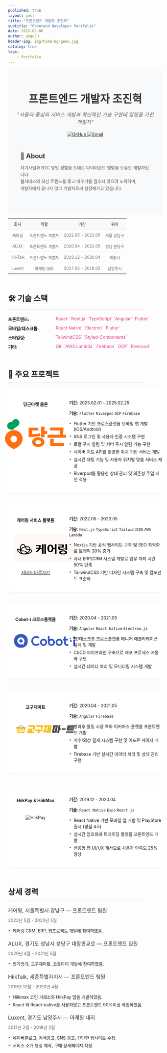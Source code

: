 ```yaml
---
published: true
layout: post
title: "프론트엔드 개발자 조진혁"
subtitle: "Frontend Developer Portfolio"
date: 2025-02-06
author: gogoJH
header-img: img/home-bg-geek.jpg
catalog: true
tags:
    - Portfolio
---
```


<div class="intro-section">
    <h1 class="intro-title">프론트엔드 개발자 조진혁</h1>
    <p class="intro-quote">"사용자 중심의 서비스 개발과 혁신적인 기술 구현에 열정을 가진 개발자"</p>
    <div class="intro-links">
        <a href="https://github.com/gogoJH" target="_blank">
            <img src="https://img.shields.io/badge/GitHub-gogoJH-181717?style=flat-square&logo=github" alt="GitHub">
        </a>
        <a href="mailto:gogojh@gmail.com">
            <img src="https://img.shields.io/badge/Email-gogojh@gmail.com-EA4335?style=flat-square&logo=gmail" alt="Email">
        </a>
    </div>
    <div class="intro-about">
        <h2>👋 About</h2>
        <p>자기사업과 B2C 영업 경험을 토대로 다이아몬드 멘탈을 보유한 개발자입니다.<br>
        웹서비스의 최신 트렌드를 쫓고 배우기를 멈추지 않으려 노력하며,<br>
        개발자에서 끝나지 않고 기발자로써 성장해가고 있습니다.</p>
    </div>
</div>

<style>
.intro-section {
    text-align: center;
    padding: 20px;
    background-color: #f8f9fa;
    border-radius: 8px;
}
.intro-title {
    font-size: 2.5em;
    margin-bottom: 15px;
    color: #333;
}
.intro-quote {
    font-size: 1.2em;
    color: #666;
    font-style: italic;
    margin-bottom: 20px;
}

.intro-about {
    text-align: left;
    max-width: 800px;
    margin: 0 auto 20px auto;
    padding: 20px;
}
.intro-about h2 {
    color: #333;
    margin-bottom: 15px;
}
.intro-about p {
    line-height: 1.6;
    color: #555;
}
.career-line {
    font-size: 0.9em;
    color: #666;
    margin-bottom: 50px;
}
.career-line table {
    width: 100%;
    border-collapse: collapse;
    table-layout: fixed;
}
.career-line td {
    padding: 8px;
    text-align: center;
    white-space: nowrap;
    overflow: hidden;
    text-overflow: ellipsis;
}
.career-line tr:first-child {
    font-weight: bold;
    background-color: #f8f9fa;
}
.career-line tr:not(:last-child) {
    border-bottom: 1px solid #eee;
}
.skill-section {
    display: grid;
    grid-template-columns: 30% 70%;
    margin-bottom: 10px;
}
.skill-category {
    font-weight: bold;
}
.skill-items {
    color: #e83e8c;
}
.project-grid {
    display: grid;
    grid-template-columns: 30% 70%;
    gap: 20px;
    margin-bottom: 40px;
    padding: 20px;
    background-color: #fff;
    border-radius: 8px;
    box-shadow: 0 2px 4px rgba(0,0,0,0.05);
}
.project-left {
    text-align: center;
}
.project-left img {
    max-width: 200px;
    margin: 20px 0;
}
.project-right {
    padding-left: 20px;
}
.section-title {
    font-size: 1.8em;
    margin: 60px 60px 20px 0;
    border-bottom: 2px solid #eee;
    padding-bottom: 10px;
}
.detail-title {
    font-size: 1.2em;
    margin: 20px 0 10px 0;
    color: #333;
}
.detail-period {
    color: #666;
    margin-bottom: 10px;
}
.detail-list {
    list-style-type: none;
    padding-left: 0;
}
.detail-list li {
    margin-bottom: 5px;
    position: relative;
    padding-left: 15px;
}
.detail-list li:before {
    content: "•";
    position: absolute;
    left: 0;
    color: #666;
}
.project-images {
    display: flex;
    flex-direction: column;
    align-items: center;
    gap: 15px;
    margin: 15px 0;
}
.logo-image {
    max-width: 80px;
    border-radius: 15px;
}
.app-image {
    max-width: 200px;
    border-radius: 8px;
    box-shadow: 0 4px 8px rgba(0,0,0,0.1);
}

@media screen and (max-width: 768px) {
    .project-grid {
        grid-template-columns: 1fr;
        padding: 15px;
        gap: 15px;
    }
    
    .project-left {
        text-align: center;
        margin-bottom: 15px;
    }
    
    .project-right {
        padding-left: 0;
    }
    
    .project-left img {
        max-width: 150px;
        margin: 10px 0;
    }
    
    .project-images {
        margin: 10px 0;
    }
    
    .logo-image {
        max-width: 60px;
    }
    
    .app-image {
        max-width: 150px;
    }
}
</style>

<div class="career-line">
<table>
    <tr>
        <td>회사</td>
        <td>역할</td>
        <td>기간</td>
        <td>위치</td>
    </tr>
    <tr>
        <td>케어링</td>
        <td>프론트엔드 개발자</td>
        <td>2022.05 - 2023.05</td>
        <td>서울 강남구</td>
    </tr>
    <tr>
        <td>ALUX</td>
        <td>프론트엔드 개발자</td>
        <td>2020.04 - 2021.05</td>
        <td>성남 분당구</td>
    </tr>
    <tr>
        <td>HiikTalk</td>
        <td>프론트엔드 개발자</td>
        <td>2019.12 - 2020.04</td>
        <td>세종시</td>
    </tr>
    <tr>
        <td>Luxent</td>
        <td>마케팅 대리</td>
        <td>2017.02 - 2018.02</td>
        <td>남양주시</td>
    </tr>
</table>
</div>

<h1 class="section-title">🛠 기술 스택</h1>

<div class="skill-section">
    <div class="skill-category">프론트엔드:</div>
    <div class="skill-items">`React` `Next.js` `TypeScript` `Angular` `Flutter`</div>
</div>

<div class="skill-section">
    <div class="skill-category">모바일/데스크톱:</div>
    <div class="skill-items">`React Native` `Electron` `Flutter`</div>
</div>

<div class="skill-section">
    <div class="skill-category">스타일링:</div>
    <div class="skill-items">`TailwindCSS` `Styled-Components`</div>
</div>

<div class="skill-section">
    <div class="skill-category">기타:</div>
    <div class="skill-items">`Git` `AWS Lambda` `Firebase` `GCP` `Riverpod`</div>
</div>

<h1 class="section-title">📱 주요 프로젝트</h1>

<div class="project-grid">
    <div class="project-left">
        <h4>당근마켓 클론</h4>
        <div class="project-images">
            <img src="/img/carrot_logo.svg" alt="당근마켓 로고" class="logo-image">
        </div>
    </div>
    <div class="project-right">
        <p><strong>기간</strong>: 2025.02.01 - 2025.02.25</p>
        <p><strong>기술</strong>: <code>Flutter</code> <code>Riverpod</code> <code>GCP</code> <code>Firebase</code></p>
        <ul class="detail-list">
            <li>Flutter 기반 크로스플랫폼 모바일 앱 개발 (iOS/Android)</li>
            <li>SNS 로그인 및 사용자 인증 시스템 구현</li>
            <li>로컬 푸시 알림 및 서버 푸시 알림 기능 구현</li>
            <li>네이버 지도 API를 활용한 위치 기반 서비스 개발</li>
            <li>실시간 채팅 기능 및 사용자 위치별 맞춤 서비스 제공</li>
            <li>Riverpod를 활용한 상태 관리 및 의존성 주입 패턴 적용</li>
        </ul>
    </div>
</div>

<div class="project-grid">
    <div class="project-left">
        <h4>케어링 서비스 플랫폼</h4>
        <img src="/img/caring_logo.png" alt="케어링">
        <a href="https://caring.co.kr/review/">서비스 바로가기</a>
    </div>
    <div class="project-right">
        <p><strong>기간</strong>: 2022.05 - 2023.05</p>
        <p><strong>기술</strong>: <code>Next.js</code> <code>TypeScript</code> <code>TailwindCSS</code> <code>AWS Lambda</code></p>
        <ul class="detail-list">
            <li>Next.js 기반 공식 웹사이트 구축 및 SEO 최적화로 트래픽 30% 증가</li>
            <li>사내 ERP/CRM 시스템 개발로 업무 처리 시간 50% 단축</li>
            <li>TailwindCSS 기반 디자인 시스템 구축 및 컴포넌트 표준화</li>
        </ul>
    </div>
</div>

<div class="project-grid">
    <div class="project-left">
        <h4>Cobot-i 크로스플랫폼</h4>
        <img src="/img/cobot.png" alt="Cobot-i">
    </div>
    <div class="project-right">
        <p><strong>기간</strong>: 2020.04 - 2021.05</p>
        <p><strong>기술</strong>: <code>Angular</code> <code>React Native</code> <code>Electron.js</code></p>
        <ul class="detail-list">
            <li>웹/데스크톱 크로스플랫폼 매니저 애플리케이션 설계 및 개발</li>
            <li>CI/CD 파이프라인 구축으로 배포 프로세스 자동화 구현</li>
            <li>실시간 데이터 처리 및 모니터링 시스템 개발</li>
        </ul>
    </div>
</div>

<div class="project-grid">
    <div class="project-left">
        <h4>교구재마트</h4>
        <img src="/img/교구재마트.png" alt="교구재마트">
    </div>
    <div class="project-right">
        <p><strong>기간</strong>: 2020.04 - 2021.05</p>
        <p><strong>기술</strong>: <code>Angular</code> <code>Firebase</code></p>
        <ul class="detail-list">
            <li>방과후 활동 시장 특화 이커머스 플랫폼 프론트엔드 개발</li>
            <li>미수/외상 결제 시스템 구현 및 어드민 페이지 개발</li>
            <li>Firebase 기반 실시간 데이터 처리 및 상태 관리 구현</li>
        </ul>
    </div>
</div>

<div class="project-grid">
    <div class="project-left">
        <h4>HiikPay & HiikMax</h4>
        <img src="/img/hiikpay.png" alt="HiikPay">
    </div>
    <div class="project-right">
        <p><strong>기간</strong>: 2019.12 - 2020.04</p>
        <p><strong>기술</strong>: <code>React Native</code> <code>Expo</code> <code>React.js</code></p>
        <ul class="detail-list">
            <li>React Native 기반 모바일 앱 개발 및 PlayStore 출시 (평점 4.5)</li>
            <li>실시간 암호화폐 트레이딩 플랫폼 프론트엔드 개발</li>
            <li>반응형 웹 UI/UX 개선으로 사용자 만족도 25% 향상</li>
        </ul>
    </div>
</div>

<h1 class="section-title">상세 경력</h1>

<div class="detail-title">케어링, 서울특별시 강남구 — 프론트엔트 팀원</div>
<div class="detail-period">2022년 5월 - 2023년 5월</div>
<ul class="detail-list">
    <li>케어링 CRM, ERP, 웹프로젝트 개발에 참여하였음.</li>
</ul>

<div class="detail-title">ALUX, 경기도 성남시 분당구 대왕판교로 — 프론트엔트 팀원</div>
<div class="detail-period">2020년 4월 - 2021년 5월</div>
<ul class="detail-list">
    <li>방가방가, 교구재마트, 코봇아이 개발에 참여하였음.</li>
</ul>

<div class="detail-title">HiikTalk, 세종특별자치시 — 프론트엔드 팀원</div>
<div class="detail-period">2019년 12월 - 2020년 4월</div>
<ul class="detail-list">
    <li>Hiikmax 코인 거래소와 HiikPay 앱을 개발하였음.</li>
    <li>React 와 React-native를 사용하였고 프론트엔드 90%이상 작업하였음.</li>
</ul>

<div class="detail-title">Luxent, 경기도 남양주시 — 마케팅 대리</div>
<div class="detail-period">2017년 2월 - 2018년 2월</div>
<ul class="detail-list">
    <li>네이버블로그, 검색광고, SNS 광고, 간단한 웹사이트 수정.</li>
    <li>서비스 소개 영상 제작, 구매 상세페이지 작성.</li>
</ul>